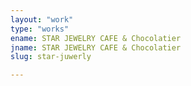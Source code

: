 ```yaml
---
layout: "work"
type: "works"
ename: STAR JEWELRY CAFE & Chocolatier
jname: STAR JEWELRY CAFE & Chocolatier
slug: star-juwerly

---
```

